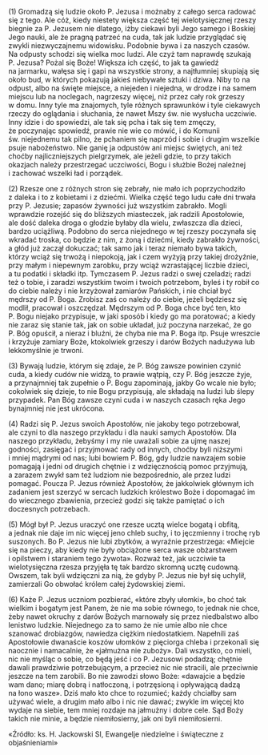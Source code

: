 
\(1\) Gromadzą się ludzie około P. Jezusa i możnaby z całego serca
radować się z tego. Ale cóż, kiedy niestety większa część
tej wielotysięcznej rzeszy biegnie za P. Jezusem nie dlatego, iżby
ciekawi byli Jego samego i Boskiej Jego nauki, ale że pragną patrzeć
na cuda, tak jak ludzie przyglądać się zwykli niezwyczajnemu widowisku.
Podobnie bywa i za naszych czasów. Na odpusty schodzi się wielka moc
ludzi. Ale czyż tam naprawdę szukają P. Jezusa? Pożal się Boże! Większa
ich część, to jak ta gawiedź na jarmarku, wałęsa się i gapi na wszystkie
strony, a najtłumniej skupiają się około bud, w których pokazują jakieś
niebywałe sztuki i dziwa. Niby to na odpust, albo na święte miejsce,
a niejeden i niejedna, w drodze i na samem miejscu lub na noclegach,
nagrzeszy więcej, niż przez cały rok grzeszy w domu. Inny tyle ma
znajomych, tyle różnych sprawunków i tyle ciekawych rzeczy do oglądania
i słuchania, że nawet Mszy św. nie wysłucha uczciwie. Inny idzie i do
spowiedzi, ale tak się pcha i tak się tem zmęczy, że poczynając
spowiedź, prawie nie wie co mówić, i do Komunii św. niejednemu tak
pilno, że pchaniem się naprzód i sobie i drugim wszelkie psuje
nabożeństwo. Nie ganię ja odpustów ani miejsc świętych, ani też choćby
najliczniejszych pielgrzymek, ale jeżeli gdzie, to przy takich okazjach
należy przestrzegać uczciwości, Bogu i służbie Bożej należnej i zachować
wszelki ład i porządek.

\(2\) Rzesze one z różnych stron się zebrały, nie mało ich
poprzychodziło z daleka i to z kobietami i z dziećmi. Wielka część tego
ludu całe dni trwała przy P. Jezusie; zapasów żywności już wszystkim
zabrakło. Mogli wprawdzie rozejść się do bliższych miasteczek, jak
radzili Apostołowie, ale dość daleka droga o głodzie byłaby dla wielu,
zwłaszcza dla dzieci, bardzo uciążliwą. Podobno do serca niejednego
w tej rzeszy poczynała się wkradać troska, co będzie z nim, z żoną
i dziećmi, kiedy zabrakło żywności, a głód już zaczął dokuczać; tak samo
jak i teraz niemało bywa takich, którzy wciąż się trwożą i niepokoją,
jak i czem wyżyją przy takiej drożyźnie, przy małym i niepewnym zarobku,
przy wciąż wzrastającej liczbie dzieci, a tu podatki i składki itp.
Tymczasem P. Jezus radzi o swej czeladzi; radzi też o tobie, i zaradzi
wszystkim twoim i twoich potrzebom, byleś i ty robił co do ciebie należy
i nie krzyżował zamiarów Pańskich, i nie chciał być mędrszy od P. Boga.
Zrobisz zaś co należy do ciebie, jeżeli będziesz się modlił, pracował
i oszczędzał. Mędrszym od P. Boga chce być ten, kto P. Bogu niejako
przypisuje, w jaki sposób i kiedy go ma poratować; a kiedy nie zaraz się
stanie tak, jak on sobie układał, już poczyna narzekać, że go P. Bóg
opuścił, a nieraz i bluźni, że chyba nie ma P. Boga itp. Psuje wreszcie
i krzyżuje zamiary Boże, ktokolwiek grzeszy i darów Bożych nadużywa lub
lekkomyślnie je trwoni.

\(3\) Bywają ludzie, którym się zdaje, że P. Bóg zawsze powinien czynić
cuda, a kiedy cudów nie widzą, to prawie wątpią, czy P. Bóg jeszcze
żyje, a przynajmniej tak zupełnie o P. Bogu zapominają, jakby Go wcale
nie było; cokolwiek się dzieje, to nie Bogu przypisują, ale składają
na ludzi lub ślepy przypadek. Pan Bóg zawsze czyni cuda i w naszych
czasach ręka Jego bynajmniej nie jest ukrócona.

\(4\) Radzi się P. Jezus swoich Apostołów, nie jakoby tego potrzebował,
ale czyni to dla naszego przykładu i dla nauki samych Apostołów. Dla
naszego przykładu, żebyśmy i my nie uważali sobie za ujmę naszej
godności, zasięgać i przyjmować rady od innych, choćby byli niższymi
i mniej mądrymi od nas; lubi bowiem P. Bóg, gdy ludzie nawzajem sobie
pomagają i jedni od drugich chętnie i z wdzięcznością pomoc przyjmują,
a zarazem zwykł sam też ludziom nie bezpośrednio, ale przez ludzi
pomagać. Poucza P. Jezus również Apostołów, że jakkolwiek głównym ich
zadaniem jest szerzyć w sercach ludzkich królestwo Boże i dopomagać im
do wiecznego zbawienia, przecież godzi się także pamiętać o ich
doczesnych potrzebach.

\(5\) Mógł był P. Jezus uraczyć one rzesze ucztą wielce bogatą i obfitą,
a jednak nie daje im nic więcej jeno chleb suchy, i to jęczmienny
i trochę ryb suszonych. Bo P. Jezus nie lubi zbytków, a wyraźnie
przestrzega: «Miejcie się na pieczy, aby kiedy nie były obciążone serca
wasze obżarstwem i opilstwem i staraniem tego żywota». Rozważ też, jak
uczciwie ta wielotysięczna rzesza przyjęła tę tak bardzo skromną ucztę
cudowną. Owszem, tak byli wdzięczni za nią, że gdyby P. Jezus nie był
się uchylił, zamierzali Go obwołać królem całej żydowskiej ziemi.

\(6\) Każe P. Jezus uczniom pozbierać, «które zbyły ułomki», bo choć tak
wielkim i bogatym jest Panem, że nie ma sobie równego, to jednak nie
chce, żeby nawet okruchy z darów Bożych marnowały się przez niedbalstwo
albo lenistwo ludzkie. Niejednego za to samo że nie umie albo nie chce
szanować drobiazgów, nawiedza ciężkim niedostatkiem. Napełnili zaś
Apostołowie dwanaście koszów ułomków z pięciorga chleba i przekonali się
naocznie i namacalnie, że «jałmużna nie zuboży». Dali wszystko, co
mieli, nic nie myśląc o sobie, co będą jeść i co P. Jezusowi podadzą;
chętnie dawali prawdziwie potrzebującym, a przecież nic nie stracili,
ale przeciwnie jeszcze na tem zarobili. Bo nie zawodzi słowo Boże:
«dawajcie a będzie wam dano; miarę dobrą i natłoczoną, i potrzęsioną
i opływającą dadzą na łono wasze». Dziś mało kto chce to rozumieć; każdy
chciałby sam używać wiele, a drugim mało albo i nic nie dawać; zwykle im
więcej kto wydaje na siebie, tem mniej rozdaje na jałmużny i dobre cele.
Sąd Boży takich nie minie, a będzie niemiłosierny, jak oni byli
niemiłosierni.

«Źródło: ks. H. Jackowski SI, Ewangelje niedzielne i świąteczne z objaśnieniami»

